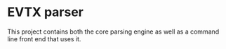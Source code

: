 # EVTX parser

This project contains both the core parsing engine as well as a command line front end that uses it.
